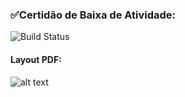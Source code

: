 ###  ✅Certidão de Baixa de Atividade: 
![Build Status](https://travis-ci.org/joemccann/dillinger.svg?branch=master)
####   Layout PDF:

![alt text](/Fotos/Certidão%20de%20baixa%20de%20atividade.png)